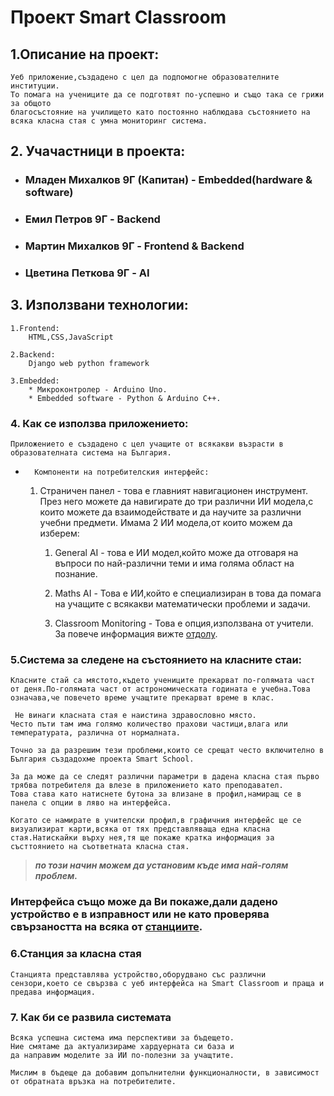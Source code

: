 # Проект Smart Classroom


## 1.Описание на проект:


    Уеб приложение,създадено с цел да подпомогне образователните институции.
    То помага на учениците да се подготвят по-успешно и също така се грижи за общото 
    благосъстояние на училището като постоянно наблюдава състоянието на всяка класна стая с умна мониторинг система.


## 2. Учачастници в проекта:


* ### Младен Михалков 9Г (Капитан) - Embedded(hardware & software) 


* ### Емил Петров 9Г - Backend


* ### Мартин Михалков 9Г - Frontend & Backend


* ### Цветина Петкова 9Г - AI


## 3. Използвани технологии:


    1.Frontend:
        HTML,CSS,JavaScript

    2.Backend:
        Django web python framework
    
    3.Embedded:
        * Микроконтролер - Arduino Uno.
        * Embedded software - Python & Arduino C++.
    

### 4. Как се използва приложението:


    Приложението е създадено с цел учащите от всякакви възрасти в образователната система на България.

*       Компоненти на потребителския интерфейс:
    1. Страничен панел - това е главният навигационен инструмент.
        През него можете да навигирате до три различни ИИ модела,с които можете да взаимодействате и да научите за различни учебни предмети.
            Имама 2 ИИ модела,от които можем да изберем:
        1. General AI - това е ИИ модел,който може да отговаря на въпроси по най-различни теми и има голяма област на познание.

        2. Maths AI - Това е ИИ,който е специализиран в това да помага на учащите с всякакви математически проблеми и задачи.

        3. Classroom Monitoring - Това е опция,използвана от учители.
            За повече информация вижте [отдолу](#2-учачастници-в-проекта).
        

### 5.Система за следене на състоянието на класните стаи:
    Класните стай са мястото,където учениците прекарват по-голямата част от деня.По-голямата част от астрономическата годината е учебна.Това означава,че повечето време учащтите прекарват време в клас.

     Не винаги класната стая е наистина здравословно място.
    Често пъти там има голямо количество прахови частици,влага или температурата, различна от нормалната.

    Точно за да разрешим тези проблеми,които се срещат често включително в България създадохме проекта Smart School.

    За да може да се следят различни параметри в дадена класна стая първо трябва потребителя да влезе в приложението като преподавател.
    Това става като натиснете бутона за влизане в профил,намиращ се в панела с опции в ляво на интерфейса.

    Когато се намирате в учителски профил,в графичния интерфейс ще се визуализират карти,всяка от тях представляваща една класна стая.Натискайки върху нея,тя ще покаже кратка информация за състтоянието на съответната класна стая.

 > ***по този начин можем да установим къде има най-голям проблем.***


### Интерфейса също може да Ви покаже,дали дадено устройство е в изправност или не като проверява свързаността на всяка от [станциите](#6станция-за-класна-стая).


### 6.Станция за класна стая
    Станцията представлява устройство,оборудвано със различни сензори,което се свързва с уеб интерфейса на Smart Classroom и праща и предава информация.


### 7. Как би се развила системата
    Всяка успешна система има перспективи за бъдещето.
    Ние смятаме да актуализираме хардуерната си база и 
    да направим моделите за ИИ по-полезни за учащтите.

    Мислим в бъдеще да добавим допълнителни функционалности, в зависимост от обратната връзка на потребителите.


